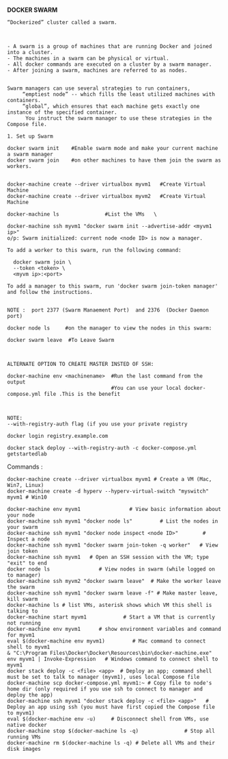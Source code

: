 **DOCKER SWARM**

    “Dockerized” cluster called a swarm.
    
    
    
    - A swarm is a group of machines that are running Docker and joined into a cluster.
    - The machines in a swarm can be physical or virtual.
    - All docker commands are executed on a cluster by a swarm manager. 
    - After joining a swarm, machines are referred to as nodes.
    
    
    Swarm managers can use several strategies to run containers,
         “emptiest node” -- which fills the least utilized machines with containers.
         “global”, which ensures that each machine gets exactly one instance of the specified container.
          You instruct the swarm manager to use these strategies in the Compose file.
          
          
`1. Set up Swarm` 

    docker swarm init    #Enable swarm mode and make your current machine a swarm manager 
    docker swarm join    #on other machines to have them join the swarm as workers.
    
    
    docker-machine create --driver virtualbox myvm1   #Create Virtual Machine
    docker-machine create --driver virtualbox myvm2   #Create Virtual Machine
    
    docker-machine ls               #List the VMs   \
    
    docker-machine ssh myvm1 "docker swarm init --advertise-addr <myvm1 ip>"
    o/p: Swarm initialized: current node <node ID> is now a manager.
    
    To add a worker to this swarm, run the following command:
    
      docker swarm join \
      --token <token> \
      <myvm ip>:<port>
    
    To add a manager to this swarm, run 'docker swarm join-token manager' and follow the instructions.
    
    
    NOTE :  port 2377 (Swarm Manaement Port)  and 2376  (Docker Daemon port)

    docker node ls     #on the manager to view the nodes in this swarm:
    
    docker swarm leave  #To Leave Swarm 
    
    
    
    ALTERNATE OPTION TO CREATE MASTER INSTED OF SSH:
    
    docker-machine env <machinename>  #Run the last command from the output 
                                      #You can use your local docker-compose.yml file .This is the benefit 
                                      
                                      
                                      
    NOTE:
    --with-registry-auth flag (if you use your private registry
    
    docker login registry.example.com
    
    docker stack deploy --with-registry-auth -c docker-compose.yml getstartedlab
    
    
    
Commands :

    docker-machine create --driver virtualbox myvm1 # Create a VM (Mac, Win7, Linux)
    docker-machine create -d hyperv --hyperv-virtual-switch "myswitch" myvm1 # Win10
    
    docker-machine env myvm1                # View basic information about your node
    docker-machine ssh myvm1 "docker node ls"         # List the nodes in your swarm
    docker-machine ssh myvm1 "docker node inspect <node ID>"        # Inspect a node
    docker-machine ssh myvm1 "docker swarm join-token -q worker"   # View join token
    docker-machine ssh myvm1   # Open an SSH session with the VM; type "exit" to end
    docker node ls                # View nodes in swarm (while logged on to manager)
    docker-machine ssh myvm2 "docker swarm leave"  # Make the worker leave the swarm
    docker-machine ssh myvm1 "docker swarm leave -f" # Make master leave, kill swarm
    docker-machine ls # list VMs, asterisk shows which VM this shell is talking to
    docker-machine start myvm1            # Start a VM that is currently not running
    docker-machine env myvm1      # show environment variables and command for myvm1
    eval $(docker-machine env myvm1)         # Mac command to connect shell to myvm1
    & "C:\Program Files\Docker\Docker\Resources\bin\docker-machine.exe" env myvm1 | Invoke-Expression   # Windows command to connect shell to myvm1
    docker stack deploy -c <file> <app>  # Deploy an app; command shell must be set to talk to manager (myvm1), uses local Compose file
    docker-machine scp docker-compose.yml myvm1:~ # Copy file to node's home dir (only required if you use ssh to connect to manager and deploy the app)
    docker-machine ssh myvm1 "docker stack deploy -c <file> <app>"   # Deploy an app using ssh (you must have first copied the Compose file to myvm1)
    eval $(docker-machine env -u)     # Disconnect shell from VMs, use native docker
    docker-machine stop $(docker-machine ls -q)               # Stop all running VMs
    docker-machine rm $(docker-machine ls -q) # Delete all VMs and their disk images